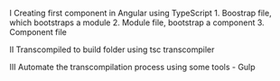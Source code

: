 I Creating first component in Angular using TypeScript
    1. Boostrap file, which bootstraps a module
    2. Module file, bootstrap a component
    3. Component file 

II Transcompiled to build folder using tsc transcompiler

III Automate the transcompilation process using some tools - Gulp



